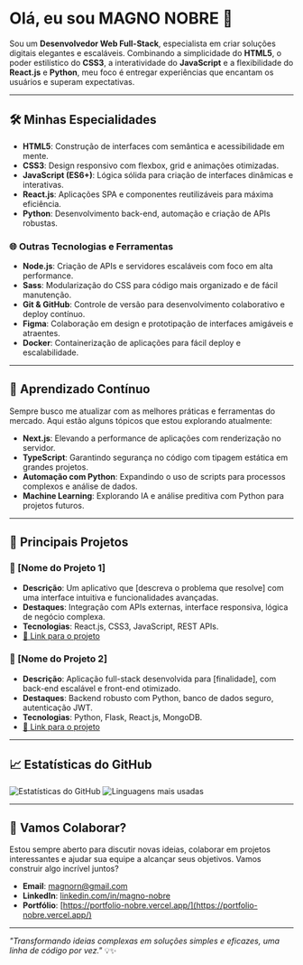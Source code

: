 # Olá, eu sou MAGNO NOBRE 👋

Sou um **Desenvolvedor Web Full-Stack**, especialista em criar soluções digitais elegantes e escaláveis. Combinando a simplicidade do **HTML5**, o poder estilístico do **CSS3**, a interatividade do **JavaScript** e a flexibilidade do **React.js** e **Python**, meu foco é entregar experiências que encantam os usuários e superam expectativas.

---

## 🛠️ **Minhas Especialidades** ##

- **HTML5**: Construção de interfaces com semântica e acessibilidade em mente.
- **CSS3**: Design responsivo com flexbox, grid e animações otimizadas.
- **JavaScript (ES6+)**: Lógica sólida para criação de interfaces dinâmicas e interativas.
- **React.js**: Aplicações SPA e componentes reutilizáveis para máxima eficiência.
- **Python**: Desenvolvimento back-end, automação e criação de APIs robustas.
  
### 🌐 **Outras Tecnologias e Ferramentas**
- **Node.js**: Criação de APIs e servidores escaláveis com foco em alta performance.
- **Sass**: Modularização do CSS para código mais organizado e de fácil manutenção.
- **Git & GitHub**: Controle de versão para desenvolvimento colaborativo e deploy contínuo.
- **Figma**: Colaboração em design e prototipação de interfaces amigáveis e atraentes.
- **Docker**: Containerização de aplicações para fácil deploy e escalabilidade.
  
---

## 🌱 **Aprendizado Contínuo**

Sempre busco me atualizar com as melhores práticas e ferramentas do mercado. Aqui estão alguns tópicos que estou explorando atualmente:

- **Next.js**: Elevando a performance de aplicações com renderização no servidor.
- **TypeScript**: Garantindo segurança no código com tipagem estática em grandes projetos.
- **Automação com Python**: Expandindo o uso de scripts para processos complexos e análise de dados.
- **Machine Learning**: Explorando IA e análise preditiva com Python para projetos futuros.

---

## 🚀 **Principais Projetos**

### 🌟 [Nome do Projeto 1]
- **Descrição**: Um aplicativo que [descreva o problema que resolve] com uma interface intuitiva e funcionalidades avançadas.
- **Destaques**: Integração com APIs externas, interface responsiva, lógica de negócio complexa.
- **Tecnologias**: React.js, CSS3, JavaScript, REST APIs.
- [🔗 Link para o projeto](#)

### 🌟 [Nome do Projeto 2]
- **Descrição**: Aplicação full-stack desenvolvida para [finalidade], com back-end escalável e front-end otimizado.
- **Destaques**: Backend robusto com Python, banco de dados seguro, autenticação JWT.
- **Tecnologias**: Python, Flask, React.js, MongoDB.
- [🔗 Link para o projeto](#)

---

## 📈 **Estatísticas do GitHub**

![Estatísticas do GitHub](https://github-readme-stats.vercel.app/api?username=NobreDevRj&show_icons=true&theme=radical)
![Linguagens mais usadas](https://github-readme-stats.vercel.app/api/top-langs/?username=NobreDevRj&layout=compact&theme=radical)

---

## 💬 **Vamos Colaborar?**

Estou sempre aberto para discutir novas ideias, colaborar em projetos interessantes e ajudar sua equipe a alcançar seus objetivos. Vamos construir algo incrível juntos?

- **Email**: [magnorn@gmail.com](mailto:magnorn@gmail.com)
- **LinkedIn**: [linkedin.com/in/magno-nobre](https://www.linkedin.com/in/magno-nobre)
- **Portfólio**: [https://portfolio-nobre.vercel.app/](https://portfolio-nobre.vercel.app/)

---

_"Transformando ideias complexas em soluções simples e eficazes, uma linha de código por vez."_ 💡✨

